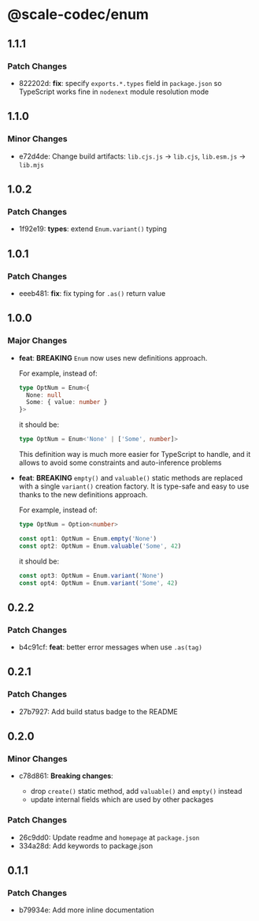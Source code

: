 # @scale-codec/enum

## 1.1.1

### Patch Changes

- 822202d: **fix**: specify `exports.*.types` field in `package.json` so TypeScript works fine in `nodenext` module resolution mode

## 1.1.0

### Minor Changes

- e72d4de: Change build artifacts: `lib.cjs.js` → `lib.cjs`, `lib.esm.js` → `lib.mjs`

## 1.0.2

### Patch Changes

- 1f92e19: **types**: extend `Enum.variant()` typing

## 1.0.1

### Patch Changes

- eeeb481: **fix**: fix typing for `.as()` return value

## 1.0.0

### Major Changes

- **feat**: **BREAKING** `Enum` now uses new definitions approach.

  For example, instead of:

  ```ts
  type OptNum = Enum<{
    None: null
    Some: { value: number }
  }>
  ```

  it should be:

  ```ts
  type OptNum = Enum<'None' | ['Some', number]>
  ```

  This definition way is much more easier for TypeScript to handle, and it allows to avoid some constraints and auto-inference problems

- **feat**: **BREAKING** `empty()` and `valuable()` static methods are replaced with a single `variant()` creation factory. It is type-safe and easy to use thanks to the new definitions approach.

  For example, instead of:

  ```ts
  type OptNum = Option<number>

  const opt1: OptNum = Enum.empty('None')
  const opt2: OptNum = Enum.valuable('Some', 42)
  ```

  it should be:

  ```ts
  const opt3: OptNum = Enum.variant('None')
  const opt4: OptNum = Enum.variant('Some', 42)
  ```

## 0.2.2

### Patch Changes

- b4c91cf: **feat**: better error messages when use `.as(tag)`

## 0.2.1

### Patch Changes

- 27b7927: Add build status badge to the README

## 0.2.0

### Minor Changes

- c78d861: **Breaking changes**:

  - drop `create()` static method, add `valuable()` and `empty()` instead
  - update internal fields which are used by other packages

### Patch Changes

- 26c9dd0: Update readme and `homepage` at `package.json`
- 334a28d: Add keywords to package.json

## 0.1.1

### Patch Changes

- b79934e: Add more inline documentation
